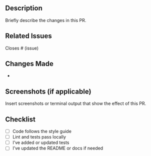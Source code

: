 ## Description
Briefly describe the changes in this PR.

## Related Issues
Closes # (issue)

## Changes Made
- 

## Screenshots (if applicable)
Insert screenshots or terminal output that show the effect of this PR.

## Checklist
- [ ] Code follows the style guide
- [ ] Lint and tests pass locally
- [ ] I’ve added or updated tests
- [ ] I’ve updated the README or docs if needed
